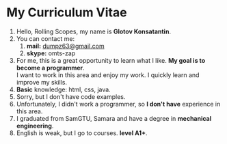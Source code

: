 # My Curriculum Vitae
1. Hello, Rolling Scopes, my name is **Glotov Konsatantin**.
2. You can contact me:
   1. **mail:** dumpz63@gmail.com
   2. **skype:** omts-zap
3. For me, this is a great opportunity to learn what I like. **My goal is to become a programmer**.  
   I want to work in this area and enjoy my work. I quickly learn and improve my skills.
5. **Basic** knowledge: html, css, java. 
6. Sorry, but I don't have code examples.
7. Unfortunately, I didn't work a programmer, so **I don't have** experience in this area.
8. I graduated from SamGTU, Samara and have a degree in **mechanical engineering**.
9. English is weak, but I go to courses. **level A1+**.
